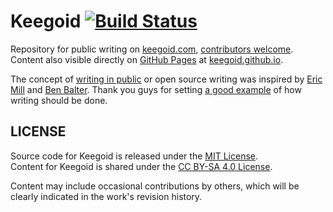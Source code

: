 # Keegoid [![Build Status](https://travis-ci.org/keegoid/keegoid.github.io.svg?branch=master)](https://travis-ci.org/keegoid/keegoid.github.io)

Repository for public writing on [keegoid.com][keegoid], [contributors welcome][contri]. Content also visible directly on [GitHub Pages][gp] at [keegoid.github.io][src].

The concept of [writing in public][wip] or open source writing was inspired by [Eric Mill][em] and [Ben Balter][bb]. Thank you guys for setting [a good example][edit] of how writing should be done.

## LICENSE

Source code for Keegoid is released under the [MIT License][mit].  
Content for Keegoid is shared under the [CC BY-SA 4.0 License][ccbysa].

Content may include occasional contributions by others, which will be clearly indicated in the work's revision history.

[keegoid]:  http://keegoid.com
[gp]:       https://pages.github.com
[src]:      http://keegoid.github.io
[wip]:      https://konklone.com/post/writing-in-public-syncing-with-github
[em]:       https://konklone.com
[bb]:       http://ben.balter.com
[edit]:     http://ben.balter.com/2015/09/13/github-pages-edit-button
[ccbysa]:   https://creativecommons.org/licenses/by-sa/4.0
[mit]:      http://keegoid.mit-license.org
[contri]:   https://github.com/keegoid/keegoid.github.io/blob/master/CONTRIBUTING.md
